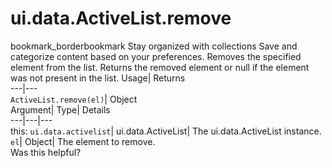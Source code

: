  
#  ui.data.ActiveList.remove
bookmark_borderbookmark Stay organized with collections  Save and categorize content based on your preferences.
Removes the specified element from the list. 
Returns the removed element or null if the element was not present in the list.
Usage| Returns  
---|---  
`ActiveList.remove(el)`| Object  
Argument| Type| Details  
---|---|---  
this: `ui.data.activelist`| ui.data.ActiveList| The ui.data.ActiveList instance.  
`el`| Object| The element to remove.  
Was this helpful?
